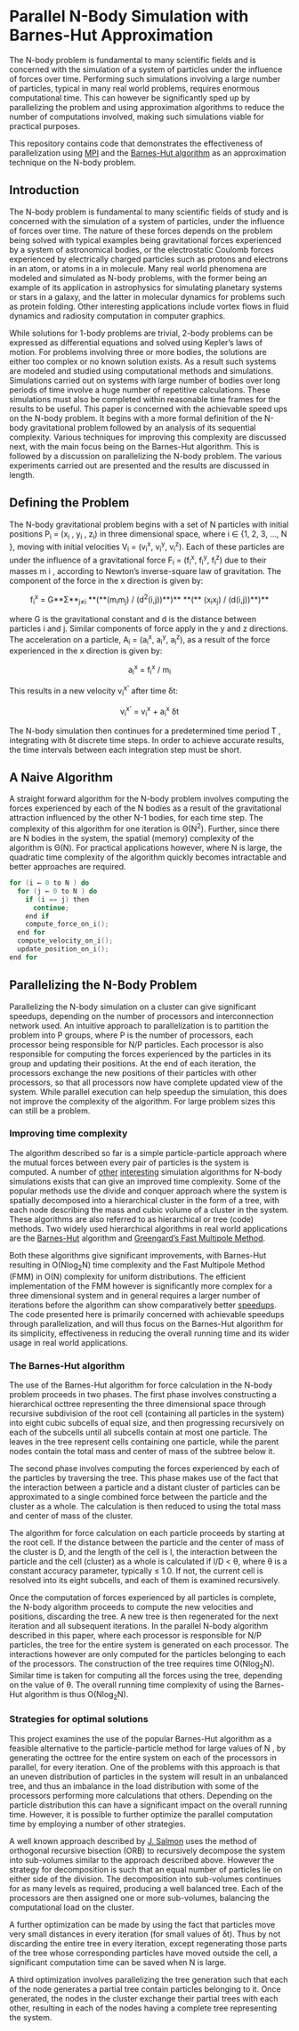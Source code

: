 # Parallel N-Body Simulation with Barnes-Hut Approximation

The N-body problem is fundamental to many scientific fields and is concerned with the simulation of a system of particles under the influence of forces over time. Performing such simulations involving a large number of particles, typical in many real world problems, requires enormous computational time. This can however be significantly sped up by parallelizing the problem and using approximation algorithms to reduce the number of computations involved, making such simulations viable for practical purposes. 

This repository contains code that demonstrates the effectiveness of parallelization using [MPI](https://en.wikipedia.org/wiki/Message_Passing_Interface) and the [Barnes-Hut algorithm](https://en.wikipedia.org/wiki/Barnes%E2%80%93Hut_simulation) as an approximation technique on the N-body problem. 

## Introduction

The N-body problem is fundamental to many scientific fields of study and is concerned with the simulation of a system of particles, under the influence of forces over time. The nature of these forces depends on the problem being solved with typical examples being gravitational forces experienced by a system of astronomical bodies, or the electrostatic Coulomb forces experienced by electrically charged particles such as protons and electrons in an atom, or atoms in a in molecule. Many real world phenomena are modeled and simulated as N-body problems, with the former being an example of its application in astrophysics for simulating planetary systems or stars in a galaxy, and the latter in molecular dynamics for problems such as protein folding. Other interesting applications include vortex flows in fluid dynamics and radiosity computation in computer graphics.

While solutions for 1-body problems are trivial, 2-body problems can be expressed as differential equations and solved using Kepler’s laws of motion. For problems involving three or more bodies, the solutions are either too complex or no known solution exists. As a result such systems are modeled and studied using computational methods and simulations. Simulations carried out on systems with large number of bodies over long periods of time involve a huge number of repetitive calculations. These simulations must also be completed within reasonable time frames for the results to be useful. This paper is concerned with the achievable speed ups on the N-body problem. It begins with a more formal definition of the N-body gravitational problem followed by an analysis of its sequential complexity. Various techniques for improving this complexity are discussed next, with the main focus being on the Barnes-Hut algorithm. This is followed by a discussion on parallelizing the N-body problem. The various experiments carried out are presented and the results are discussed in length.

## Defining the Problem

The N-body gravitational problem begins with a set of
N particles with initial positions P<sub>i</sub> = (x<sub>i</sub> , y<sub>i</sub> , z<sub>i</sub>) in three dimensional space, where i ∈ {1, 2, 3, ..., N }, moving with initial velocities V<sub>i</sub> = (v<sub>i</sub><sup>x</sup>, v<sub>i</sub><sup>y</sup>, v<sub>i</sub><sup>z</sup>). Each of these particles are under the influence of a gravitational force F<sub>i</sub> = (f<sub>i</sub><sup>x</sup>, f<sub>i</sub><sup>y</sup>, f<sub>i</sub><sup>z</sup>) due to their masses m i , according to Newton’s inverse-square law of gravitation. The component of the force in the x direction is given by:

<p style="text-align: center;">f<sub>i</sub><sup>x</sup> = G**Σ**<sub>j≠i</sub> **(**(m<sub>i</sub>m<sub>j</sub>) / (d<sup>2</sup>(i,j))**)** **(** (x<sub>i</sub>x<sub>j</sub>) / (d(i,j))**)**</p>

where G is the gravitational constant and d is the distance between particles i and j. Similar components of force apply in the y and z directions. The acceleration on a particle, A<sub>i</sub> = (a<sub>i</sub><sup>x</sup>, a<sub>i</sub><sup>y</sup>, a<sub>i</sub><sup>z</sup>), as a result of the force experienced in the x direction is given by:

<p style="text-align: center;">a<sub>i</sub><sup>x</sup> = f<sub>i</sub><sup>x</sup> / m<sub>i</sub></p>

This results in a new velocity v<sub>i</sub><sup>x'</sup> after time δt:

<p style="text-align: center;">v<sub>i</sub><sup>x'</sup> = v<sub>i</sub><sup>x</sup> + a<sub>i</sub><sup>x</sup> δt</p>

The N-body simulation then continues for a predetermined time period T , integrating with δt discrete time steps. In order to achieve accurate results, the time intervals between each integration step must be short.

## A Naive Algorithm

A straight forward algorithm for the N-body problem involves computing the forces experienced by each of the N bodies as a result of the gravitational attraction influenced by the other N-1 bodies, for each time step. The complexity of this algorithm for one iteration is Θ(N<sup>2</sup>). Further, since there are N bodies in the system, the spatial (memory) complexity of the algorithm is Θ(N). For practical applications however, where N is large, the quadratic time complexity of the algorithm quickly becomes intractable and better approaches are required.

```c
for (i ← 0 to N ) do
  for (j ← 0 to N ) do
    if (i == j) then
      continue;
    end if
    compute_force_on_i();
  end for
  compute_velocity_on_i();
  update_position_on_i();
end for
```

## Parallelizing the N-Body Problem

Parallelizing the N-body simulation on a cluster can give significant speedups, depending on the number of processors and interconnection network used. An intuitive approach to parallelization is to partition the problem into P groups, where P is the number of processors, each processor being responsible for N/P particles. Each processor is also responsible for computing the forces experienced by the particles in its group and updating their positions. At the end of each iteration, the processors exchange the new positions of their particles with other processors, so that all processors now have complete updated view of the system. While parallel execution can help speedup the simulation, this does not improve the complexity of the algorithm. For large problem sizes this can still be a problem.

### Improving time complexity

The algorithm described so far is a simple particle-particle approach where the mutual forces between every pair of particles is the system is computed. A number of [other](http://www.amara.com/papers/nbody.html) [interesting](http://www.scholarpedia.org/article/N-body) simulation algorithms for N-body simulations exists that can give an improved time complexity. Some of the popular methods use the divide and conquer approach where the system is spatially decomposed into a hierarchical cluster in the form of a tree, with each node describing the mass and cubic volume of a cluster in the system. These algorithms are also referred to as hierarchical or tree (code) methods. Two widely used hierarchical algorithms in real world applications are the [Barnes-Hut](https://en.wikipedia.org/wiki/Barnes%E2%80%93Hut_simulation) algorithm and [Greengard’s Fast Multipole Method](https://en.wikipedia.org/wiki/Fast_multipole_method).

Both these algorithms give significant improvements, with Barnes-Hut resulting in O(Nlog<sub>2</sub>N) time complexity and the Fast Multipole Method (FMM) in O(N) complexity for uniform distributions. The efficient implementation of the FMM however is significantly more complex for a three dimensional system and in general requires a larger number of iterations before the algorithm can show comparatively better [speedups](http://www.cs.cmu.edu/~scandal/papers/dimacs-nbody.html). The code presented here is primarily concerned with achievable speedups through
parallelization, and will thus focus on the Barnes-Hut algorithm for its simplicity, effectiveness in reducing the overall running time and its wider usage in real world applications.

### The Barnes-Hut algorithm

The use of the Barnes-Hut algorithm for force calculation in the N-body problem proceeds in two phases. The first phase involves constructing a hierarchical octtree representing the three dimensional space through recursive subdivision of the root cell (containing all particles in
the system) into eight cubic subcells of equal size, and then progressing recursively on each of the subcells until all subcells contain at most one particle. The leaves in the tree represent cells containing one particle, while the parent nodes contain the total mass and center of mass of the subtree below it.

The second phase involves computing the forces experienced by each of the particles by traversing the tree. This phase makes use of the fact that the interaction between a particle and a distant cluster of particles can be approximated to a single combined force between the particle and the cluster as a whole. The calculation is then reduced to using the total mass and center of mass of the cluster.

The algorithm for force calculation on each particle proceeds by starting at the root cell. If the distance between the particle and the center of mass of the cluster is D, and the length of the cell is l, the interaction between the particle and the cell (cluster) as a whole is calculated if l/D < θ, where θ is a constant accuracy parameter, typically ≤ 1.0. If not, the current cell is resolved into its eight subcells, and each of them is examined recursively.

Once the computation of forces experienced by all particles is complete, the N-body algorithm proceeds to compute the new velocities and positions, discarding the tree. A new tree is then regenerated for the next iteration and all subsequent iterations. In the parallel N-body algorithm described in this paper, where each processor is responsible for N/P particles, the tree for the entire system is generated on each processor. The interactions however are only computed for the particles belonging to each of the processors. The construction of the tree requires time O(Nlog<sub>2</sub>N). Similar time is taken for computing all the forces using the tree, depending on the value of θ. The overall running time complexity of using the Barnes-Hut algorithm is thus O(Nlog<sub>2</sub>N).

### Strategies for optimal solutions

This project examines the use of the popular Barnes-Hut algorithm as a feasible alternative to the particle-particle method for large values of N , by generating the octtree for the entire system on each of the processors in parallel, for every iteration. One of the problems with this approach is that an uneven distribution of particles in the system will result in an unbalanced tree, and thus an imbalance in the load distribution with some of the processors performing more calculations that others. Depending on the particle distribution this can have a significant impact on the overall running time. However, it is possible to further optimize the parallel computation time by employing a number of other strategies.

A well known approach described by [J. Salmon](https://thesis.library.caltech.edu/6291/) uses the method of orthogonal recursive bisection (ORB) to recursively decompose the system into sub-volumes similar to the approach described above. However the strategy for decomposition is such that an equal number of particles lie on either side of the division. The decomposition into sub-volumes continues for as many levels as required, producing a well balanced tree. Each of the processors are then assigned one or more sub-volumes, balancing the computational load on the cluster.

A further optimization can be made by using the fact that particles move very small distances in every iteration (for small values of δt). Thus by not discarding the entire tree in every iteration, except regenerating those parts
of the tree whose corresponding particles have moved outside the cell, a significant computation time can be saved when N is large.

A third optimization involves parallelizing the tree generation such that each of the node generates a partial tree contain particles belonging to it. Once generated, the nodes in the cluster exchange their partial trees with each other, resulting in each of the nodes having a complete tree representing the system.
